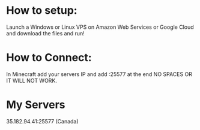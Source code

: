 # How to setup:
Launch a Windows or Linux VPS on Amazon Web Services or Google Cloud and download the files and run!

# How to Connect:
In Minecraft add your servers IP and add :25577 at the end NO SPACES OR IT WILL NOT WORK.

# My Servers
35.182.94.41:25577 (Canada)
